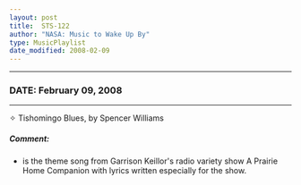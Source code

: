 ```yaml
---
layout: post
title:  STS-122
author: "NASA: Music to Wake Up By"
type: MusicPlaylist
date_modified: 2008-02-09
---
```


----
### DATE: February 09, 2008
----
✧ Tishomingo Blues, by Spencer Williams

##### Comment:
* is the theme song from Garrison Keillor's radio variety show A Prairie Home Companion with lyrics written especially for the show.
